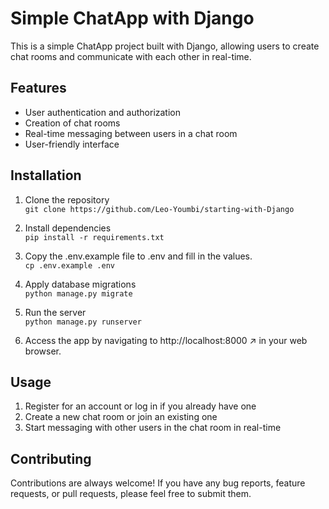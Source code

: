 # Simple ChatApp with Django
This is a simple ChatApp project built with Django, allowing users to create chat rooms and communicate with each other in real-time.

## Features
* User authentication and authorization  
* Creation of chat rooms  
* Real-time messaging between users in a chat room  
* User-friendly interface  

## Installation
1. Clone the repository  
`git clone https://github.com/Leo-Youmbi/starting-with-Django`  

2. Install dependencies  
`pip install -r requirements.txt`  

3. Copy the .env.example file to .env and fill in the values.  
`cp .env.example .env`  

4. Apply database migrations  
`python manage.py migrate`  

5. Run the server  
`python manage.py runserver`  

6. Access the app by navigating to http://localhost:8000 ↗ in your web browser.  

## Usage
1. Register for an account or log in if you already have one
2. Create a new chat room or join an existing one
3. Start messaging with other users in the chat room in real-time  

## Contributing
Contributions are always welcome! If you have any bug reports, feature requests, or pull requests, please feel free to submit them.